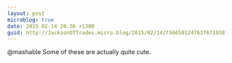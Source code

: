 ```yaml
---
layout: post
microblog: true
date: 2015-02-14 20:36 +1300
guid: http://JacksonOfTrades.micro.blog/2015/02/14/t566501247637671938.html
---
```

@mashable Some of these are actually quite cute.
